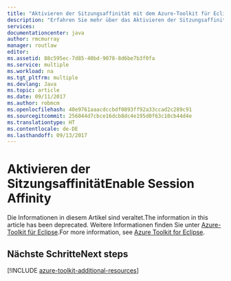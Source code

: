 ```yaml
---
title: "Aktivieren der Sitzungsaffinität mit dem Azure-Toolkit für Eclipse"
description: "Erfahren Sie mehr über das Aktivieren der Sitzungsaffinität mit dem Azure-Toolkit für Eclipse."
services: 
documentationcenter: java
author: rmcmurray
manager: routlaw
editor: 
ms.assetid: 88c595ec-7d85-40bd-9078-8d6be7b3f0fa
ms.service: multiple
ms.workload: na
ms.tgt_pltfrm: multiple
ms.devlang: Java
ms.topic: article
ms.date: 09/11/2017
ms.author: robmcm
ms.openlocfilehash: 40e9761aaacdccbdf0893ff92a33ccad2c289c91
ms.sourcegitcommit: 256044d7cbce16dcb8dc4e195d0f63c10cb44d4e
ms.translationtype: HT
ms.contentlocale: de-DE
ms.lasthandoff: 09/13/2017
---
```

# <a name="enable-session-affinity"></a><span data-ttu-id="232b8-103">Aktivieren der Sitzungsaffinität</span><span class="sxs-lookup"><span data-stu-id="232b8-103">Enable Session Affinity</span></span>

<span data-ttu-id="232b8-104">Die Informationen in diesem Artikel sind veraltet.</span><span class="sxs-lookup"><span data-stu-id="232b8-104">The information in this article has been deprecated.</span></span> <span data-ttu-id="232b8-105">Weitere Informationen finden Sie unter [Azure-Toolkit für Eclipse](azure-toolkit-for-eclipse.md).</span><span class="sxs-lookup"><span data-stu-id="232b8-105">For more information, see [Azure Toolkit for Eclipse](azure-toolkit-for-eclipse.md).</span></span>

## <a name="next-steps"></a><span data-ttu-id="232b8-106">Nächste Schritte</span><span class="sxs-lookup"><span data-stu-id="232b8-106">Next steps</span></span>

[!INCLUDE [azure-toolkit-additional-resources](../includes/azure-toolkit-additional-resources.md)]
